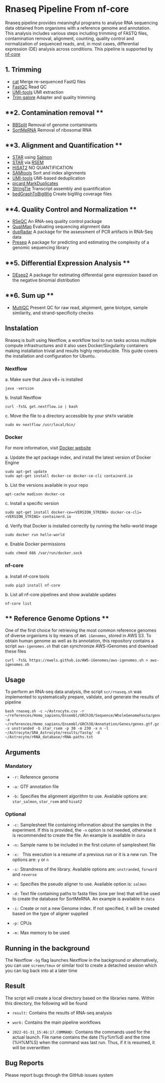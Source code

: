 # **Rnaseq Pipeline From nf-core**

Rnaseq pipeline provides meaningful programs to analyse RNA sequencing data obtained from organisms with a reference genome and annotation. This analysis includes various steps including trimming of FASTQ files, contamination removal, alignment, counting, quality control and normalization of sequenced reads, and, in most cases, differential expression (DE) analysis across conditions. This pipeline is supported by [nf-core](https://nf-co.re/rnaseq)


## **1.  Trimming**
-	[cat](http://www.linfo.org/cat.html) Merge re-sequenced FastQ files
-	[FastQC](https://www.bioinformatics.babraham.ac.uk/projects/fastqc/) Read QC
-	[UMI-tools](https://github.com/CGATOxford/UMI-tools) UMI extraction
-	[Trim galore](https://www.bioinformatics.babraham.ac.uk/projects/trim_galore/) Adapter and quality trimming


## **2.  Contamination removal **

-	[BBSplit](http://seqanswers.com/forums/showthread.php?t=41288) Removal of genome contaminants
-	[SortMeRNA](https://github.com/biocore/sortmerna) Removal of ribosomal RNA


## **3.  Alignment and Quantification **

-	[STAR](https://github.com/alexdobin/STAR) using [Salmon](https://combine-lab.github.io/salmon/)
-	[STAR](https://github.com/alexdobin/STAR) via [RSEM](https://github.com/deweylab/RSEM)
-	[HiSAT2](https://daehwankimlab.github.io/hisat2/) NO QUANTIFICATION
-	[SAMtools](https://sourceforge.net/projects/samtools/files/samtools/) Sort and index alignments
-	[UMI-tools](https://github.com/CGATOxford/UMI-tools) UMI-based deduplication
-	[picard MarkDuplicates](https://broadinstitute.github.io/picard/)
-	[StringTie](https://ccb.jhu.edu/software/stringtie/) Transcript assembly and quantification
-	[bedGraphToBigWig](http://hgdownload.soe.ucsc.edu/admin/exe/) Create bigWig coverage files


## **4.  Quality Control and Normalization **

-	[RSeQC](http://rseqc.sourceforge.net/) An RNA-seq quality control package
-	[QualiMap](http://qualimap.conesalab.org/) Evaluating sequencing alignment data
-	[dupRadar](https://bioconductor.org/packages/release/bioc/html/dupRadar.html) A package for the assessment of PCR artifacts in RNA-Seq data
-	[Preseq](http://smithlabresearch.org/software/preseq/) A package for predicting and estimating the complexity of a genomic sequencing library


## **5.  Differential Expression Analysis **

-	[DEseq2](https://bioconductor.org/packages/release/bioc/html/DESeq2.html) A package for estimating differential gene expression based on the negative binomial distribution


## **6.  Sum up **

-	[MultiQC](https://multiqc.info/) Present QC for raw read, alignment, gene biotype, sample similarity, and strand-specificity checks



## **Instalation**

Rnaseq is built using Nextflow, a workflow tool to run tasks across multiple compute infrastructures and it also uses Docker/Singularity containers making installation trivial and results highly reproducible. This guide covers the installation and configuration for Ubuntu.


### **Nextflow**

a. Make sure that Java v8+ is installed

```
java -version
```

b. Install Nextflow

```
curl -fsSL get.nextflow.io | bash
```

c. Move the file to a directory accessible by your `$PATH` variable

```
sudo mv nextflow /usr/local/bin/
```

### **Docker**

For more information, visit [Docker website](https://docs.docker.com/)

a. Update the apt package index, and install the latest version of Docker Engine

```
sudo apt-get update
sudo apt-get install docker-ce docker-ce-cli containerd.io
```

b. List the versions available in your repo

```
apt-cache madison docker-ce
```

c. Install a specific version

```
sudo apt-get install docker-ce=<VERSION_STRING> docker-ce-cli=<VERSION_STRING> containerd.io
```

d. Verify that Docker is installed correctly by running the hello-world image

```
sudo docker run hello-world
```

e. Enable Docker permissions

```
sudo chmod 666 /var/run/docker.sock
```


### **nf-core**

a. Install nf-core tools

```
sudo pip3 install nf-core
```

b. List all nf-core pipelines and show available updates

```
nf-core list
```


## ** Reference Genome Options **

One of the first choice for retrieving the most common reference genomes of diverse organisms is by means of `AWS iGenomes`, stored in AWS S3. To obtain human genome as well as its annotation, this repository contains a script `aws-igenomes.sh` that can synchronize AWS-iGenomes and download these files

```
curl -fsSL https://ewels.github.io/AWS-iGenomes/aws-igenomes.sh > aws-igenomes.sh
```


## **Usage**

To perform an RNA-seq data analysis, the script `scr/rnaseq.sh` was implemented to systematically prepare, validate, and generate the results of pipeline

```
bash rnaseq.sh -c ~/Astrocyte.csv -r ~/references/Homo_sapiens/Ensembl/GRCh38/Sequence/WholeGenomeFasta/genome.fa -a ~/references/Homo_sapiens/Ensembl/GRCh38/Annotation/Genes/genes.gtf.gz -s unstranded -b star_rsem -p 30 -m 230 -x n -l ~/Astrocyte/SRA_Astrocyte/results/fastq/ -d ~/Astrocyte/rRNA_database/rRNA-paths.txt
```


## **Arguments**


### **Mandatory**


-	`-r:` Reference genome

-	`-a:` GTF annotation file

-	`-b:` Specifies the alignment algorithm to use. Available options are: `star_salmon`, `star_rsem` and `hisat2`


### **Optional**


-	`-c:` Samplesheet file containing information about the samples in the experiment. If this is provided, the `-n` option is not needed, otherwise it is recommended to create the file. An example is available in `data`

-	`-n:`  Sample name to be included in the first column of samplesheet file

-	`-x: ` This execution is a resume of a previous run or it is a new run. The options are: `y` or `n`

-	`-s:` Strandness of the library. Available options are: `unstranded`, `forward` and `reverse`

-	`-e:` Specifies the pseudo aligner to use. Available option is: `salmon`

-	`-d:` Text file containing paths to fasta files (one per line) that will be used to create the database for SortMeRNA. An example is available in `data`

-	`-i:` Create or not a new Genome index. If not specified, it will be created based on the type of aligner supplied

-	`-p:` CPUs

-	`-m:` Max memory to be used



## **Running in the background**


The Nextflow `-bg` flag launches Nextflow in the background or alternatively, you can use `screen/tmux` or similar tool to create a detached session which you can log back into at a later time



## **Result**

The script will create a local directory based on the libraries name. Within this directory, the following will be found

-	`result:` Contains the results of RNA-seq analysis

-	`work:` Contains the main pipeline workflows

-	`2022-01-31_15:46:17.COMMAND:` Contains the commands used for the actual launch. File name contains the date (%y%m%d) and the time (%H%M%S) when the command was last run. Thus, if it is resumed, it will be overwritten



## **Bug Reports**

Please report bugs through the GitHub issues system
